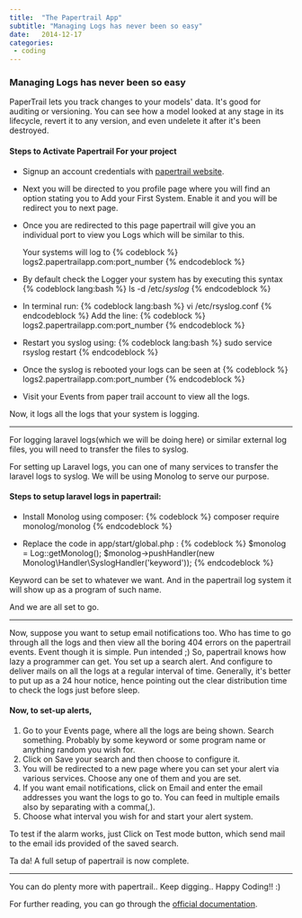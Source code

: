```yaml
---
title:  "The Papertrail App"
subtitle: "Managing Logs has never been so easy"
date:   2014-12-17
categories:
 - coding
---
```

### Managing Logs has never been so easy

PaperTrail lets you track changes to your models' data. It's good for auditing or versioning. You can see how a model looked at any stage in its lifecycle, revert it to any version, and even undelete it after it's been destroyed.


#### Steps to Activate Papertrail For your project

  * Signup an  account credentials with [papertrail website][papertrailsite].

  * Next you will be directed to you profile page where you will find an option stating you to Add your First System.
Enable it and you will be redirect you to next page.

  * Once you are redirected to this page papertrail will give you an individual port to view you Logs which will be similar to this.

    Your systems will log to 
    {% codeblock %}
    logs2.papertrailapp.com:port_number
    {% endcodeblock %}

  * By default check the Logger your system has by executing this syntax
    {% codeblock lang:bash %}
    ls -d /etc/*syslog*
    {% endcodeblock %}

  * In terminal run:
    {% codeblock lang:bash %}
    vi /etc/rsyslog.conf
    {% endcodeblock %}
    Add the line:
    {% codeblock %}
    logs2.papertrailapp.com:port_number
    {% endcodeblock %}

  * Restart you syslog using:
    {% codeblock lang:bash %}
    sudo service rsyslog restart
    {% endcodeblock %}

  * Once the syslog is rebooted your logs can be seen at
    {% codeblock %}
    logs2.papertrailapp.com:port_number
    {% endcodeblock %}

  * Visit your Events from paper trail account to view all the logs.


Now, it logs all the logs that your system is logging.

---

For logging laravel logs(which we will be doing here) or similar external log files, you will need to transfer the files to syslog.

For setting up Laravel logs, you can one of many services to transfer the laravel logs to syslog. We will be using Monolog to serve our purpose.

#### Steps to setup laravel logs in papertrail:

  + Install Monolog using composer: 
{% codeblock %}
composer require monolog/monolog
{% endcodeblock %}

  + Replace the code in app/start/global.php : 
{% codeblock %}
$monolog = Log::getMonolog();
$monolog->pushHandler(new Monolog\Handler\SyslogHandler('keyword'));
{% endcodeblock %}
    
Keyword can be set to whatever we want. And in the papertrail log system it will show up as a program of such name.

And we are all set to go.

---

Now, suppose you want to setup email notifications too. Who has time to go through all the logs and then view all the boring 404 errors on the papertrail events. Event though it is simple. Pun intended ;) So, papertrail knows how lazy a programmer can get. You set up a search alert. And configure to deliver mails on all the logs at a regular interval of time. Generally, it's better to put up as a 24 hour notice, hence pointing out the clear distribution time to check the logs just before sleep. 

#### Now, to set-up alerts,

1. Go to your Events page, where all the logs are being shown. Search something. Probably by some keyword or some program name or anything random you wish for.
2. Click on Save your search and then choose to configure it.
3. You will be redirected to a new page where you can set your alert via various services. Choose any one of them and you are set.
4. If you want email notifications, click on Email and enter the email addresses you want the logs to go to. You can feed in multiple emails also by separating with a comma(,).
5. Choose what interval you wish for and start your alert system.

To test if the alarm works, just Click on Test mode button, which send mail to the email ids provided of the saved search.

Ta da! A full setup of papertrail is now complete.

---


You can do plenty more with papertrail.. Keep digging.. Happy Coding!! :)

For further reading, you can go through the [official documentation][doc].








[papertrailsite]: https://papertrailapp.com/
[doc]: http://help.papertrailapp.com/